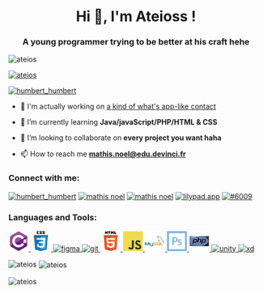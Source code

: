 <h1 align="center">Hi 👋, I'm Ateioss !</h1>
<h3 align="center">A young programmer trying to be better at his craft hehe</h3>

<p align="left"> <img src="https://komarev.com/ghpvc/?username=ateios&label=Profile%20views&color=0e75b6&style=flat" alt="ateios" /> </p>

<p align="left"> <a href="https://github.com/ryo-ma/github-profile-trophy"><img src="https://github-profile-trophy.vercel.app/?username=ateios" alt="ateios" /></a> </p>

<p align="left"> <a href="https://twitter.com/humbert_humbert" target="blank"><img src="https://img.shields.io/twitter/follow/humbert_humbert?logo=twitter&style=for-the-badge" alt="humbert_humbert" /></a> </p>

- 🔭 I'm actually working on [a kind of what's app-like contact](https://github.com/Ateioss/Contact_php)

- 🌱 I’m currently learning **Java/javaScript/PHP/HTML & CSS**

- 👯 I’m looking to collaborate on **every project you want haha**

- 📫 How to reach me **mathis.noel@edu.devinci.fr**

<h3 align="left">Connect with me:</h3>
<p align="left">
<a href="https://twitter.com/humbert_humbert" target="blank"><img align="center" src="https://raw.githubusercontent.com/rahuldkjain/github-profile-readme-generator/master/src/images/icons/Social/twitter.svg" alt="humbert_humbert" height="30" width="40" /></a>
<a href="https://linkedin.com/in/mathis noel" target="blank"><img align="center" src="https://raw.githubusercontent.com/rahuldkjain/github-profile-readme-generator/master/src/images/icons/Social/linked-in-alt.svg" alt="mathis noel" height="30" width="40" /></a>
<a href="https://fb.com/mathis noel" target="blank"><img align="center" src="https://raw.githubusercontent.com/rahuldkjain/github-profile-readme-generator/master/src/images/icons/Social/facebook.svg" alt="mathis noel" height="30" width="40" /></a>
<a href="https://instagram.com/lilypad.app" target="blank"><img align="center" src="https://raw.githubusercontent.com/rahuldkjain/github-profile-readme-generator/master/src/images/icons/Social/instagram.svg" alt="lilypad.app" height="30" width="40" /></a>
<a href="https://discord.gg/#6009" target="blank"><img align="center" src="https://raw.githubusercontent.com/rahuldkjain/github-profile-readme-generator/master/src/images/icons/Social/discord.svg" alt="#6009" height="30" width="40" /></a>
</p>

<h3 align="left">Languages and Tools:</h3>
<p align="left"> <a href="https://www.w3schools.com/cs/" target="_blank" rel="noreferrer"> <img src="https://raw.githubusercontent.com/devicons/devicon/master/icons/csharp/csharp-original.svg" alt="csharp" width="40" height="40"/> </a> <a href="https://www.w3schools.com/css/" target="_blank" rel="noreferrer"> <img src="https://raw.githubusercontent.com/devicons/devicon/master/icons/css3/css3-original-wordmark.svg" alt="css3" width="40" height="40"/> </a> <a href="https://www.figma.com/" target="_blank" rel="noreferrer"> <img src="https://www.vectorlogo.zone/logos/figma/figma-icon.svg" alt="figma" width="40" height="40"/> </a> <a href="https://git-scm.com/" target="_blank" rel="noreferrer"> <img src="https://www.vectorlogo.zone/logos/git-scm/git-scm-icon.svg" alt="git" width="40" height="40"/> </a> <a href="https://www.w3.org/html/" target="_blank" rel="noreferrer"> <img src="https://raw.githubusercontent.com/devicons/devicon/master/icons/html5/html5-original-wordmark.svg" alt="html5" width="40" height="40"/> </a> <a href="https://developer.mozilla.org/en-US/docs/Web/JavaScript" target="_blank" rel="noreferrer"> <img src="https://raw.githubusercontent.com/devicons/devicon/master/icons/javascript/javascript-original.svg" alt="javascript" width="40" height="40"/> </a> <a href="https://www.mysql.com/" target="_blank" rel="noreferrer"> <img src="https://raw.githubusercontent.com/devicons/devicon/master/icons/mysql/mysql-original-wordmark.svg" alt="mysql" width="40" height="40"/> </a> <a href="https://www.photoshop.com/en" target="_blank" rel="noreferrer"> <img src="https://raw.githubusercontent.com/devicons/devicon/master/icons/photoshop/photoshop-line.svg" alt="photoshop" width="40" height="40"/> </a> <a href="https://www.php.net" target="_blank" rel="noreferrer"> <img src="https://raw.githubusercontent.com/devicons/devicon/master/icons/php/php-original.svg" alt="php" width="40" height="40"/> </a> <a href="https://unity.com/" target="_blank" rel="noreferrer"> <img src="https://www.vectorlogo.zone/logos/unity3d/unity3d-icon.svg" alt="unity" width="40" height="40"/> </a> <a href="https://www.adobe.com/products/xd.html" target="_blank" rel="noreferrer"> <img src="https://cdn.worldvectorlogo.com/logos/adobe-xd.svg" alt="xd" width="40" height="40"/> </a> </p>

<p><img align="left" src="https://github-readme-stats.vercel.app/api/top-langs?username=ateios&show_icons=true&locale=en&layout=compact" alt="ateios" /></p>

<p>&nbsp;<img align="center" src="https://github-readme-stats.vercel.app/api?username=ateios&show_icons=true&locale=en" alt="ateios" /></p>

<p><img align="center" src="https://github-readme-streak-stats.herokuapp.com/?user=ateios&" alt="ateios" /></p>
